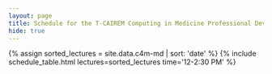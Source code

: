 ```yaml
---
layout: page
title: Schedule for the T-CAIREM Computing in Medicine Professional Development Course
hide: true
---
```


{% assign sorted_lectures = site.data.c4m-md | sort: 'date' %} 
{% include schedule_table.html lectures=sorted_lectures time='12-2:30 PM' %}